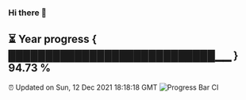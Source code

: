 ### Hi there 👋
⏳ Year progress { ████████████████████████████▁▁ } 94.73 %
---
⏰ Updated on Sun, 12 Dec 2021 18:18:18 GMT
![Progress Bar CI](https://github.com/liununu/liununu/workflows/Progress%20Bar%20CI/badge.svg)
